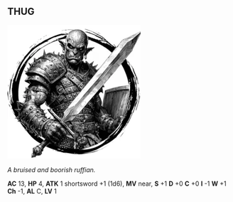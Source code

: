 ## THUG

![](images/thug.webp)

_A bruised and boorish ruffian._

**AC** 13, **HP** 4, **ATK** 1 shortsword +1 (1d6), **MV** near, **S** +1 **D** +0 **C** +0 **I** -1 **W** +1 **Ch** -1, **AL** C, **LV** 1

